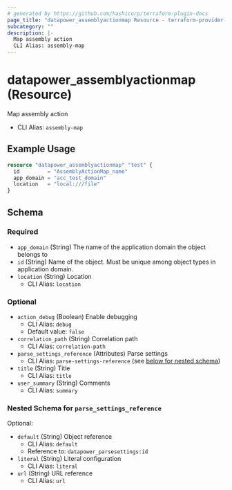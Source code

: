```yaml
---
# generated by https://github.com/hashicorp/terraform-plugin-docs
page_title: "datapower_assemblyactionmap Resource - terraform-provider-datapower"
subcategory: ""
description: |-
  Map assembly action
  CLI Alias: assembly-map
---
```


# datapower_assemblyactionmap (Resource)

Map assembly action
  - CLI Alias: `assembly-map`

## Example Usage

```terraform
resource "datapower_assemblyactionmap" "test" {
  id         = "AssemblyActionMap_name"
  app_domain = "acc_test_domain"
  location   = "local:///file"
}
```

<!-- schema generated by tfplugindocs -->
## Schema

### Required

- `app_domain` (String) The name of the application domain the object belongs to
- `id` (String) Name of the object. Must be unique among object types in application domain.
- `location` (String) Location
  - CLI Alias: `location`

### Optional

- `action_debug` (Boolean) Enable debugging
  - CLI Alias: `debug`
  - Default value: `false`
- `correlation_path` (String) Correlation path
  - CLI Alias: `correlation-path`
- `parse_settings_reference` (Attributes) Parse settings
  - CLI Alias: `parse-settings-reference` (see [below for nested schema](#nestedatt--parse_settings_reference))
- `title` (String) Title
  - CLI Alias: `title`
- `user_summary` (String) Comments
  - CLI Alias: `summary`

<a id="nestedatt--parse_settings_reference"></a>
### Nested Schema for `parse_settings_reference`

Optional:

- `default` (String) Object reference
  - CLI Alias: `default`
  - Reference to: `datapower_parsesettings:id`
- `literal` (String) Literal configuration
  - CLI Alias: `literal`
- `url` (String) URL reference
  - CLI Alias: `url`
